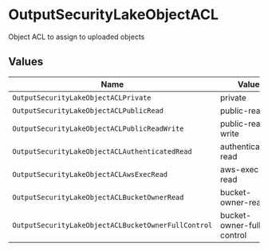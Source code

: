 # OutputSecurityLakeObjectACL

Object ACL to assign to uploaded objects


## Values

| Name                                                | Value                                               |
| --------------------------------------------------- | --------------------------------------------------- |
| `OutputSecurityLakeObjectACLPrivate`                | private                                             |
| `OutputSecurityLakeObjectACLPublicRead`             | public-read                                         |
| `OutputSecurityLakeObjectACLPublicReadWrite`        | public-read-write                                   |
| `OutputSecurityLakeObjectACLAuthenticatedRead`      | authenticated-read                                  |
| `OutputSecurityLakeObjectACLAwsExecRead`            | aws-exec-read                                       |
| `OutputSecurityLakeObjectACLBucketOwnerRead`        | bucket-owner-read                                   |
| `OutputSecurityLakeObjectACLBucketOwnerFullControl` | bucket-owner-full-control                           |